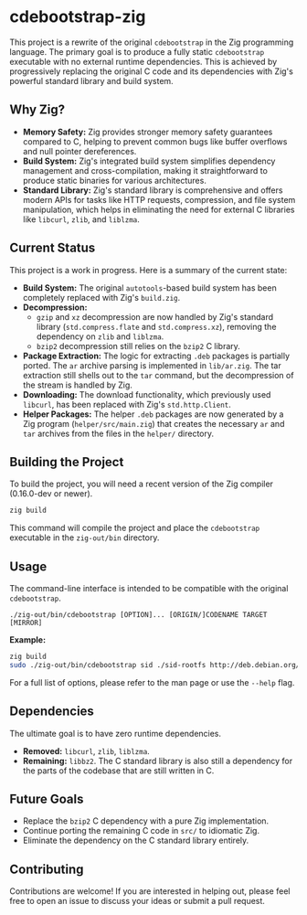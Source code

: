 # cdebootstrap-zig

This project is a rewrite of the original `cdebootstrap` in the Zig programming language. The primary goal is to produce a fully static `cdebootstrap` executable with no external runtime dependencies. This is achieved by progressively replacing the original C code and its dependencies with Zig's powerful standard library and build system.

## Why Zig?

- **Memory Safety:** Zig provides stronger memory safety guarantees compared to C, helping to prevent common bugs like buffer overflows and null pointer dereferences.
- **Build System:** Zig's integrated build system simplifies dependency management and cross-compilation, making it straightforward to produce static binaries for various architectures.
- **Standard Library:** Zig's standard library is comprehensive and offers modern APIs for tasks like HTTP requests, compression, and file system manipulation, which helps in eliminating the need for external C libraries like `libcurl`, `zlib`, and `liblzma`.

## Current Status

This project is a work in progress. Here is a summary of the current state:

- **Build System:** The original `autotools`-based build system has been completely replaced with Zig's `build.zig`.
- **Decompression:**
    - `gzip` and `xz` decompression are now handled by Zig's standard library (`std.compress.flate` and `std.compress.xz`), removing the dependency on `zlib` and `liblzma`.
    - `bzip2` decompression still relies on the `bzip2` C library.
- **Package Extraction:** The logic for extracting `.deb` packages is partially ported. The `ar` archive parsing is implemented in `lib/ar.zig`. The tar extraction still shells out to the `tar` command, but the decompression of the stream is handled by Zig.
- **Downloading:** The download functionality, which previously used `libcurl`, has been replaced with Zig's `std.http.Client`.
- **Helper Packages:** The helper `.deb` packages are now generated by a Zig program (`helper/src/main.zig`) that creates the necessary `ar` and `tar` archives from the files in the `helper/` directory.

## Building the Project

To build the project, you will need a recent version of the Zig compiler (0.16.0-dev or newer).

```sh
zig build
```

This command will compile the project and place the `cdebootstrap` executable in the `zig-out/bin` directory.

## Usage

The command-line interface is intended to be compatible with the original `cdebootstrap`.

```
./zig-out/bin/cdebootstrap [OPTION]... [ORIGIN/]CODENAME TARGET [MIRROR]
```

**Example:**

```sh
zig build
sudo ./zig-out/bin/cdebootstrap sid ./sid-rootfs http://deb.debian.org/debian
```

For a full list of options, please refer to the man page or use the `--help` flag.

## Dependencies

The ultimate goal is to have zero runtime dependencies.

- **Removed:** `libcurl`, `zlib`, `liblzma`.
- **Remaining:** `libbz2`. The C standard library is also still a dependency for the parts of the codebase that are still written in C.

## Future Goals

- Replace the `bzip2` C dependency with a pure Zig implementation.
- Continue porting the remaining C code in `src/` to idiomatic Zig.
- Eliminate the dependency on the C standard library entirely.

## Contributing

Contributions are welcome! If you are interested in helping out, please feel free to open an issue to discuss your ideas or submit a pull request.
